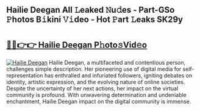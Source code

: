 ## Hailie Deegan All 𝙻eaked 𝙽u𝚍es - Part-GSo 𝙿hotos B𝚒kini 𝚅𝚒deo - Hot 𝙿art 𝙻eaks SK29y

# <h2><a href="http://ld1vo4r.urlbe.top/?page=Hailie+Deegan">🔗🔗👉👉 Hailie Deegan P𝚑oto𝚜Vid𝚎o</a></h2>

[![Hailie Deegan](https://i.imgur.com/eBuTRDB.gif)](http://ld1vo4r.urlbe.top/?page=Hailie+Deegan)
Hailie Deegan, a multifaceted and contentious person, challenges simple description. Her pioneering use of digital media for self-representation has enthralled and infuriated followers, igniting debates on identity, artistic expression, and the evolving nature of online societies. Despite the uncertainty of her next actions, her impact on the virtual community is profound. With unwavering determination and undeniable enchantment, Hailie Deegan impact on the digital community is immense.
